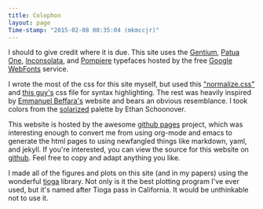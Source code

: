 ```yaml
---
title: Colophon
layout: page
Time-stamp: "2015-02-08 00:35:04 (mkmccjr)"
---
```


I should to give credit where it is due.  This site uses the
[Gentium](http://www.google.com/webfonts/specimen/Gentium+Basic),
[Patua One](http://www.google.com/webfonts/specimen/Patua+One),
[Inconsolata](http://www.google.com/webfonts/specimen/Inconsolata),
and [Pompiere](http://www.google.com/webfonts/specimen/Pompiere)
typefaces hosted by the free
[Google WebFonts](http://www.google.com/webfonts#HomePlace:home)
service.

I wrote the most of the css for this site myself, but used this
["normalize.css"](http://necolas.github.io/normalize.css/) and
[this guy's](http://alexpeattie.com/blog/github-style-syntax-highlighting-with-pygments/)
css file for syntax highlighting.  The rest was heavily inspired by
[Emmanuel Beffara's](http://iml.univ-mrs.fr/~beffara/) website and
bears an obvious resemblance.  I took colors from the
[solarized](http://ethanschoonover.com/solarized) palette by Ethan
Schoonover.

This website is hosted by the awesome
[github pages](https://pages.github.com/) project, which was
interesting enough to convert me from using org-mode and emacs to
generate the html pages to using newfangled things like markdown,
yaml, and jekyll.  If you're interested, you can view the source for
this website on [github](https://github.com/mkmcc/mkmcc.github.io).
Feel free to copy and adapt anything you like.

I made all of the figures and plots on this site (and in my papers)
using the wonderful [tioga](https://rubygems.org/gems/tioga) library.
Not only is it the best plotting program I've ever used, but it's
named after Tioga pass in California.  It would be unthinkable not to
use it.
